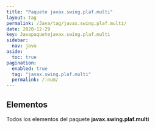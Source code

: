 ```yaml
---
title: "Paquete javax.swing.plaf.multi"
layout: tag
permalink: /Java/tag/javax.swing.plaf.multi/
date: 2020-12-29
key: Javapaquetejavax.swing.plaf.multi
sidebar: 
  nav: java
aside: 
  toc: true
pagination: 
  enabled: true
  tag: "javax.swing.plaf.multi"
  permalink: /:num/
---
```


<h2>Elementos</h2>
Todos los elementos del paquete <strong>javax.swing.plaf.multi</strong>
